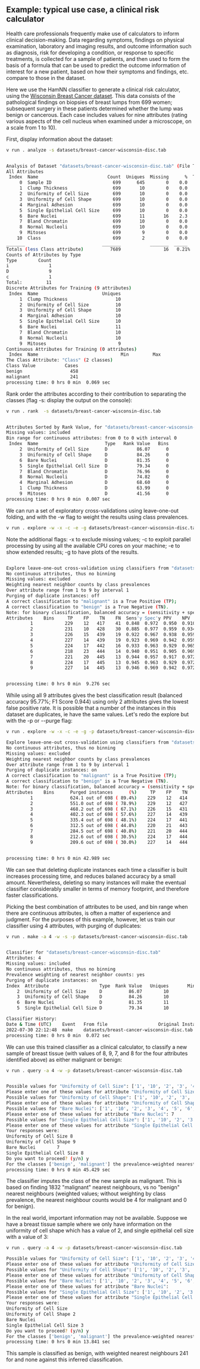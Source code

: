 ## Example: typical use case, a clinical risk calculator

Health care professionals frequently make use of calculators to inform clinical decision-making. Data regarding symptoms, findings on physical examination, laboratory and imaging results, and outcome information such as diagnosis, risk for developing a condition, or response to specific treatments, is collected for a sample of patients, and then used to form the basis of a formula that can be used to predict the outcome information of interest for a new patient, based on how their symptoms and findings, etc. compare to those in the dataset.

Here we use the HamNN classifier to generate a clinical risk calculator, using the [Wisconsin Breast Cancer dataset](https://archive.ics.uci.edu/ml/datasets/Breast+Cancer+Wisconsin+%28Original%29). This data consists of the pathological findings on biopsies of breast lumps from 699 women; subsequent surgery in these patients determined whether the lump was benign or cancerous. Each case includes values for nine attributes (rating various aspects of the cell nucleus when examined under a microscope, on a scale from 1 to 10).

First, display information about the dataset:

```sh
v run . analyze -s datasets/breast-cancer-wisconsin-disc.tab
```
```sh

Analysis of Dataset "datasets/breast-cancer-wisconsin-disc.tab" (File Type orange_older)
All Attributes
 Index  Name                          Count  Uniques  Missing      %  Type
     0  Sample ID                       699      645        0    0.0     i
     1  Clump Thickness                 699       10        0    0.0     D
     2  Uniformity of Cell Size         699       10        0    0.0     D
     3  Uniformity of Cell Shape        699       10        0    0.0     D
     4  Marginal Adhesion               699       10        0    0.0     D
     5  Single Epithelial Cell Size     699       10        0    0.0     D
     6  Bare Nuclei                     699       11       16    2.3     D
     7  Bland Chromatin                 699       10        0    0.0     D
     8  Normal Nucleoli                 699       10        0    0.0     D
     9  Mitoses                         699        9        0    0.0     D
    10  Class                           699        2        0    0.0     c
_______                             _______           _______  _____
Totals (less Class attribute)          7689                16   0.21%
Counts of Attributes by Type
Type        Count
i               1
D               9
c               1
Total:         11
Discrete Attributes for Training (9 attributes)
 Index  Name                        Uniques
     1  Clump Thickness                  10
     2  Uniformity of Cell Size          10
     3  Uniformity of Cell Shape         10
     4  Marginal Adhesion                10
     5  Single Epithelial Cell Size      10
     6  Bare Nuclei                      11
     7  Bland Chromatin                  10
     8  Normal Nucleoli                  10
     9  Mitoses                           9
Continuous Attributes for Training (0 attributes)
 Index  Name                               Min         Max
The Class Attribute: "Class" (2 classes)
Class Value           Cases
benign                  458
malignant               241
processing time: 0 hrs 0 min  0.069 sec

```

Rank order the attributes according to their contribution to separating the classes (flag -s: display the output on the console): 

```sh
v run . rank  -s datasets/breast-cancer-wisconsin-disc.tab 
```
```sh

Attributes Sorted by Rank Value, for "datasets/breast-cancer-wisconsin-disc.tab"
Missing values: included
Bin range for continuous attributes: from 0 to 0 with interval 0
 Index  Name                         Type   Rank Value   Bins
     2  Uniformity of Cell Size      D           86.07      0
     3  Uniformity of Cell Shape     D           84.26      0
     6  Bare Nuclei                  D           81.35      0
     5  Single Epithelial Cell Size  D           79.34      0
     7  Bland Chromatin              D           76.96      0
     8  Normal Nucleoli              D           74.82      0
     4  Marginal Adhesion            D           68.60      0
     1  Clump Thickness              D           63.99      0
     9  Mitoses                      D           41.56      0
processing time: 0 hrs 0 min  0.007 sec
```

We can run a set of exploratory cross-validations using leave-one-out
folding, and with the -w flag to weight the results using class prevalences.

```sh
v run . explore -w -x -c -e -g datasets/breast-cancer-wisconsin-disc.tab
```
Note the additional flags: -x to exclude missing values; -c to exploit 
parallel processing by using all the available CPU cores on your machine;
-e to show extended results; -g to have plots of the results.
```sh

Explore leave-one-out cross-validation using classifiers from "datasets/breast-cancer-wisconsin-disc.tab"
No continuous attributes, thus no binning
Missing values: excluded
Weighting nearest neighbor counts by class prevalences
Over attribute range from 1 to 9 by interval 1
Purging of duplicate instances: off
A correct classification to "malignant" is a True Positive (TP);
A correct classification to "benign" is a True Negative (TN).
Note: for binary classification, balanced accuracy = (sensitivity + specificity) / 2
Attributes    Bins     TP    FP    TN    FN  Sens'y Spec'y PPV    NPV    F1 Score  Raw Acc'y  Bal'd
         1            229    12   417    41  0.848  0.972  0.950  0.910  0.896      92.42%   91.01%
         2            231    10   428    30  0.885  0.977  0.959  0.934  0.920      94.28%   93.11%
         3            226    15   439    19  0.922  0.967  0.938  0.959  0.930      95.14%   94.47%
         4            227    14   439    19  0.923  0.969  0.942  0.959  0.932      95.28%   94.59%
         5            224    17   442    16  0.933  0.963  0.929  0.965  0.931      95.28%   94.81%
         6            218    23   444    14  0.940  0.951  0.905  0.969  0.922      94.71%   94.52%
         7            221    20   445    13  0.944  0.957  0.917  0.972  0.931      95.28%   95.07%
         8            224    17   445    13  0.945  0.963  0.929  0.972  0.937      95.71%   95.42%
         9            227    14   445    13  0.946  0.969  0.942  0.972  0.944      96.14%   95.77%


processing time: 0 hrs 0 min  9.276 sec
```

While using all 9 attributes gives the best classification result (balanced accuracy 95.77%; F1 Score 0.944) using only 2 attributes gives the lowest false positive rate.
It is possible that a number of the instances in this dataset are duplicates, ie have the same values. Let's redo the explore but with the -p or --purge flag:

```sh
v run . explore -w -x -c -e -g -p datasets/breast-cancer-wisconsin-disc.tab
```
```sh
Explore leave-one-out cross-validation using classifiers from "datasets/breast-cancer-wisconsin-disc.tab"
No continuous attributes, thus no binning
Missing values: excluded
Weighting nearest neighbor counts by class prevalences
Over attribute range from 1 to 9 by interval 1
Purging of duplicate instances: on
A correct classification to "malignant" is a True Positive (TP);
A correct classification to "benign" is a True Negative (TN).
Note: for binary classification, balanced accuracy = (sensitivity + specificity) / 2
Attributes    Bins      Purged instances      (%)     TP    FP    TN    FN  Sens'y Spec'y PPV    NPV    F1 Score  Raw Acc'y  Bal'd
         1              624.1 out of 698 ( 89.4%)    229    12   414    44  0.839  0.972  0.950  0.904  0.891      91.99%   90.53%
         2              551.0 out of 698 ( 78.9%)    229    12   427    31  0.881  0.973  0.950  0.932  0.914      93.85%   92.67%
         3              468.2 out of 698 ( 67.1%)    226    15   431    27  0.893  0.966  0.938  0.941  0.915      93.99%   92.98%
         4              402.3 out of 698 ( 57.6%)    227    14   439    19  0.923  0.969  0.942  0.959  0.932      95.28%   94.59%
         5              335.4 out of 698 ( 48.1%)    224    17   441    17  0.929  0.963  0.929  0.963  0.929      95.14%   94.62%
         6              312.5 out of 698 ( 44.8%)    220    21   443    15  0.936  0.955  0.913  0.967  0.924      94.85%   94.55%
         7              284.5 out of 698 ( 40.8%)    221    20   444    14  0.940  0.957  0.917  0.969  0.929      95.14%   94.87%
         8              212.6 out of 698 ( 30.5%)    224    17   444    14  0.941  0.963  0.929  0.969  0.935      95.57%   95.22%
         9              209.6 out of 698 ( 30.0%)    227    14   444    14  0.942  0.969  0.942  0.969  0.942      95.99%   95.57%


processing time: 0 hrs 0 min 42.989 sec
```

We can see that deleting duplicate instances each time a classifier is built increases processing time, and reduces balaned accuracy by a small amount. Nevertheless, deleting so many instances will make the eventual classifier considerably smaller in terms of memory footprint, and therefore faster classifications.

Picking the best combination of attributes to be used, and bin range when there are continuous attributes, is often a matter of experience and judgment.
For the purposes of this example, however, let us train our classifier using 4 attributes, with purging of duplicates:

```sh
v run . make -a 4 -w -s -p datasets/breast-cancer-wisconsin-disc.tab
```
```sh

Classifier for "datasets/breast-cancer-wisconsin-disc.tab"
Attributes: 4
Missing values: included
No continuous attributes, thus no binning
Prevalence weighting of nearest neighbor counts: yes 
Purging of duplicate instances: on
Index  Attribute                   Type  Rank Value   Uniques       Min        Max  Bins
    2  Uniformity of Cell Size     D          86.07        10
    3  Uniformity of Cell Shape    D          84.26        10
    6  Bare Nuclei                 D          81.35        11
    5  Single Epithelial Cell Size D          79.34        10

Classifier History:
Date & Time (UTC)    Event   From file                   Original Instances  After purging
2022-07-30 22:12:48  make    datasets/breast-cancer-wisconsin-disc.tab        699            296
processing time: 0 hrs 0 min  0.072 sec

```

We can use this trained classifier as a clinical calculator, to classify a new sample of breast tissue (with values of 8, 9, 7, and 8 for the four attributes identified above) as either malignant or benign:

```sh
v run . query -a 4 -w -p datasets/breast-cancer-wisconsin-disc.tab
```
```sh

Possible values for "Uniformity of Cell Size": ['1', '10', '2', '3', '4', '5', '6', '7', '8', '9']
Please enter one of these values for attribute "Uniformity of Cell Size": 8
Possible values for "Uniformity of Cell Shape": ['1', '10', '2', '3', '4', '5', '6', '7', '8', '9']
Please enter one of these values for attribute "Uniformity of Cell Shape": 9
Possible values for "Bare Nuclei": ['1', '10', '2', '3', '4', '5', '6', '7', '8', '9', '?']
Please enter one of these values for attribute "Bare Nuclei": 7
Possible values for "Single Epithelial Cell Size": ['1', '10', '2', '3', '4', '5', '6', '7', '8', '9']
Please enter one of these values for attribute "Single Epithelial Cell Size": 8
Your responses were:
Uniformity of Cell Size 8
Uniformity of Cell Shape 9
Bare Nuclei        7
Single Epithelial Cell Size 8
Do you want to proceed? (y/n) y
For the classes ['benign', 'malignant'] the prevalence-weighted nearest neighbor counts are [0, 1832], so the inferred class is 'malignant'
processing time: 0 hrs 0 min 45.429 sec
```

The classifier imputes the class of the new sample as malignant. This is based on finding 1832 "malignant" nearest neighbours, vs no "benign" nearest neighbours (weighted values; without weighting by class prevalence, the nearest
neighbour counts would be 4 for malignant and 0 for benign).

In the real world, important information may not be available. Suppose we have a breast tissue sample where we only have information on the uniformity of cell shape which has a value of 2, and single epithelial cell size with a value of 3:

```sh
v run . query -a 4 -w -p datasets/breast-cancer-wisconsin-disc.tab
```
```sh
Possible values for "Uniformity of Cell Size": ['1', '10', '2', '3', '4', '5', '6', '7', '8', '9']
Please enter one of these values for attribute "Uniformity of Cell Size": 
Possible values for "Uniformity of Cell Shape": ['1', '10', '2', '3', '4', '5', '6', '7', '8', '9']
Please enter one of these values for attribute "Uniformity of Cell Shape": 2
Possible values for "Bare Nuclei": ['1', '10', '2', '3', '4', '5', '6', '7', '8', '9', '?']
Please enter one of these values for attribute "Bare Nuclei": 
Possible values for "Single Epithelial Cell Size": ['1', '10', '2', '3', '4', '5', '6', '7', '8', '9']
Please enter one of these values for attribute "Single Epithelial Cell Size": 3
Your responses were:
Uniformity of Cell Size 
Uniformity of Cell Shape 2
Bare Nuclei        
Single Epithelial Cell Size 3
Do you want to proceed? (y/n) y
For the classes ['benign', 'malignant'] the prevalence-weighted nearest neighbor counts are [241, 0], so the inferred class is 'benign'
processing time: 0 hrs 0 min 13.841 sec

```

This sample is classified as benign, with weighted nearest neighbours 241 for and none against this inferred classification.
